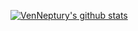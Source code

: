 [![VenNeptury's github stats](https://github-readme-stats.vercel.app/api?username=venneptury)](https://github.com/anuraghazra/github-readme-stats)
